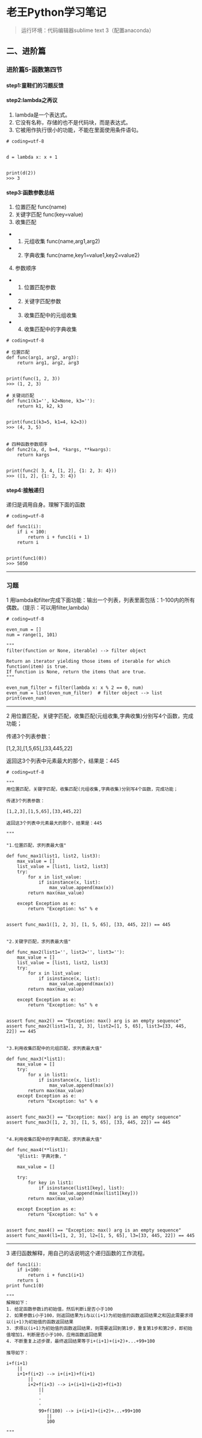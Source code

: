 # 老王Python学习笔记
> 运行环境：代码编辑器sublime text 3（配置anaconda）
## 二、进阶篇

### 进阶篇5-函数第四节

#### step1:童鞋们的习题反馈

#### step2:lambda之再议
	
1. lambda是一个表达式。
2. 它没有名称，存储的也不是代码块，而是表达式。
3. 它被用作执行很小的功能，不能在里面使用条件语句。

```
# coding=utf-8


d = lambda x: x + 1


print(d(2))
>>> 3

```


#### step3:函数参数总结

1. 位置匹配 func(name)
2. 关键字匹配 func(key=value)
3. 收集匹配
- 1. 元组收集 func(name,arg1,arg2)
- 2. 字典收集 func(name,key1=value1,key2=value2)
4. 参数顺序
- 1. 位置匹配参数
- 2. 关键字匹配参数
- 3. 收集匹配中的元组收集
- 4. 收集匹配中的字典收集

```
# coding=utf-8

# 位置匹配
def func(arg1, arg2, arg3):
    return arg1, arg2, arg3


print(func(1, 2, 3))
>>> (1, 2, 3)

# 关键词匹配
def func1(k1='', k2=None, k3=''):
    return k1, k2, k3


print(func1(k3=5, k1=4, k2=3))
>>> (4, 3, 5)


# 四种函数参数顺序
def func2(a, d, b=4, *kargs, **kwargs):
    return kargs


print(func2( 3, 4, [1, 2], {1: 2, 3: 4}))
>>> ([1, 2], {1: 2, 3: 4})

```



#### step4:接触递归

递归是调用自身。理解下面的函数

```
# coding=utf-8

def func1(i):
    if i < 100:
        return i + func1(i + 1)
    return i


print(func1(0))
>>> 5050

```
---

### 习题

1 用lambda和filter完成下面功能：输出一个列表，列表里面包括：1-100内的所有偶数。（提示：可以用filter,lambda）

```
# coding=utf-8

even_num = []
num = range(1, 101)

"""
filter(function or None, iterable) --> filter object

Return an iterator yielding those items of iterable for which function(item) is true.
If function is None, return the items that are true.
"""

even_num_filter = filter(lambda x: x % 2 == 0, num) 
even_num = list(even_num_filter)  # filter object --> list
print(even_num)

```

---

2 用位置匹配，关键字匹配，收集匹配(元组收集,字典收集)分别写4个函数，完成功能；

传递3个列表参数：

[1,2,3],[1,5,65],[33,445,22]

返回这3个列表中元素最大的那个，结果是：445

```
# coding=utf-8

"""
用位置匹配，关键字匹配，收集匹配(元组收集,字典收集)分别写4个函数，完成功能；

传递3个列表参数：

[1,2,3],[1,5,65],[33,445,22]

返回这3个列表中元素最大的那个，结果是：445

"""

"1.位置匹配，求列表最大值"

def func_max1(list1, list2, list3):
    max_value = []
    list_value = [list1, list2, list3]
    try:
        for x in list_value:
            if isinstance(x, list):
                max_value.append(max(x))
        return max(max_value)

    except Exception as e:
        return "Exception: %s" % e


assert func_max1([1, 2, 3], [1, 5, 65], [33, 445, 22]) == 445


"2.关键字匹配，求列表最大值"

def func_max2(list1='', list2='', list3=''):
    max_value = []
    list_value = [list1, list2, list3]
    try:
        for x in list_value:
            if isinstance(x, list):
                max_value.append(max(x))
        return max(max_value)

    except Exception as e:
        return "Exception: %s" % e


assert func_max2() == "Exception: max() arg is an empty sequence"
assert func_max2(list1=[1, 2, 3], list2=[1, 5, 65], list3=[33, 445, 22]) == 445


"3.利用收集匹配中的元组匹配，求列表最大值"

def func_max3(*list1):
    max_value = []
    try:
        for x in list1:
            if isinstance(x, list):
                max_value.append(max(x))
        return max(max_value)
    except Exception as e:
        return "Exception: %s" % e


assert func_max3() == "Exception: max() arg is an empty sequence"
assert func_max3([1, 2, 3], [1, 5, 65], [33, 445, 22]) == 445


"4.利用收集匹配中的字典匹配，求列表最大值"

def func_max4(**list1):
    "@list1: 字典对象，"

    max_value = []

    try:
        for key in list1:
            if isinstance(list1[key], list):
                max_value.append(max(list1[key]))
        return max(max_value)

    except Exception as e:
        return "Exception: %s" % e


assert func_max4() == "Exception: max() arg is an empty sequence"
assert func_max4(l1=[1, 2, 3], l2=[1, 5, 65], l3=[33, 445, 22]) == 445

```
---

3 递归函数解释，用自己的话说明这个递归函数的工作流程。

```
def func1(i):
	if i<100:
		return i + func1(i+1)
	return i
print func1(0)

"""
解释如下：
1. 给定函数参数i的初始值，然后判断i是否小于100
2. 如果参数i小于100，则返回结果为i与以(i+1)为初始值的函数返回结果之和因此需要求得以(i+1)为初始值的函数返回结果
3. 求得以(i+1)为初始值的函数返回结果，则需要返回到第1步，重复第1步和第2步，即初始值增加1，判断是否小于100，应用函数返回结果
4. 不断重复上述步骤，最终返回结果等于i+(i+1)+(i+2)+...+99+100

推导如下：

i+f(i+1)
    ||
    i+1+f(i+2) --> i+(i+1)+f(i+1) 
        ||
        i+2+f(i+3) --> i+(i+1)+(i+2)+f(i+3)
            ||
            '
            '
            '
            99+f(100) --> i+(i+1)+(i+2)+...+99+100
               ||
               100
    
"""

```
